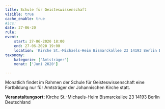 ```yaml
---
title: Schule für Geisteswissenschaft
visible: true
cache_enable: true
#ics: 
date: 27-06-20
rule: 
event:
	start: 27-06-2020 18:00
	end: 27-06-2020 19:00
	location: 'Kirche St.-Michaels-Heim Bismarckallee 23 14193 Berlin Deutschland'
taxonomy:
	kategorie: ['Amtsträger']
	monat: ['Juni 2020']

---
```

Monatlich findet im Rahmen der Schule für Geisteswissenschaft eine Fortbildung nur für Amtsträger der Johannischen Kirche statt.



**Veranstaltungsort:** Kirche St.-Michaels-Heim
Bismarckallee 23
14193 Berlin
Deutschland


